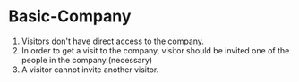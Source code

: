 # Basic-Company


1.  Visitors don't have direct access to the company.
2.  In order to get a visit to the company, visitor should be invited one of the people in the company.(necessary)
3.  A visitor cannot invite another visitor.
